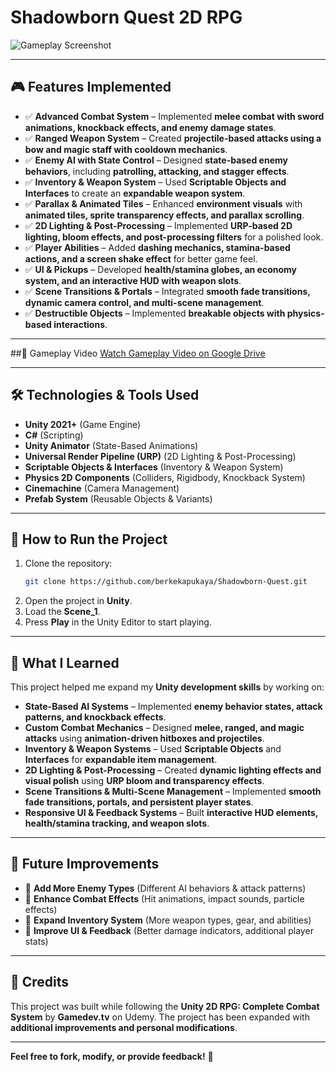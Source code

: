# **Shadowborn Quest 2D RPG**

![Gameplay Screenshot](https://github.com/berkekapukaya/Shadowborn-Quest/blob/main/Screenshots/Screenshot%202025-02-28%20at%2013.27.22.png)  

---

## **🎮 Features Implemented**
- ✅ **Advanced Combat System** – Implemented **melee combat with sword animations, knockback effects, and enemy damage states**.  
- ✅ **Ranged Weapon System** – Created **projectile-based attacks using a bow and magic staff with cooldown mechanics**.  
- ✅ **Enemy AI with State Control** – Designed **state-based enemy behaviors**, including **patrolling, attacking, and stagger effects**.  
- ✅ **Inventory & Weapon System** – Used **Scriptable Objects and Interfaces** to create an **expandable weapon system**.  
- ✅ **Parallax & Animated Tiles** – Enhanced **environment visuals** with **animated tiles, sprite transparency effects, and parallax scrolling**.  
- ✅ **2D Lighting & Post-Processing** – Implemented **URP-based 2D lighting, bloom effects, and post-processing filters** for a polished look.  
- ✅ **Player Abilities** – Added **dashing mechanics, stamina-based actions, and a screen shake effect** for better game feel.  
- ✅ **UI & Pickups** – Developed **health/stamina globes, an economy system, and an interactive HUD with weapon slots**.  
- ✅ **Scene Transitions & Portals** – Integrated **smooth fade transitions, dynamic camera control, and multi-scene management**.  
- ✅ **Destructible Objects** – Implemented **breakable objects with physics-based interactions**.  

---

##🎥 Gameplay Video
[Watch Gameplay Video on Google Drive](https://drive.google.com/file/d/17QfwmE1ZtLu_OfkFa7jdnfsUAspnsl61/view?usp=sharing)

---

## **🛠️ Technologies & Tools Used**
- **Unity 2021+** (Game Engine)  
- **C#** (Scripting)  
- **Unity Animator** (State-Based Animations)  
- **Universal Render Pipeline (URP)** (2D Lighting & Post-Processing)  
- **Scriptable Objects & Interfaces** (Inventory & Weapon System)  
- **Physics 2D Components** (Colliders, Rigidbody, Knockback System)  
- **Cinemachine** (Camera Management)  
- **Prefab System** (Reusable Objects & Variants)  

---

## **📂 How to Run the Project**
1. Clone the repository:  
   ```sh
   git clone https://github.com/berkekapukaya/Shadowborn-Quest.git

2. Open the project in **Unity**.  
3. Load the **Scene_1**.  
4. Press **Play** in the Unity Editor to start playing.  

---

## **📌 What I Learned**
This project helped me expand my **Unity development skills** by working on:  
- **State-Based AI Systems** – Implemented **enemy behavior states, attack patterns, and knockback effects**.  
- **Custom Combat Mechanics** – Designed **melee, ranged, and magic attacks** using **animation-driven hitboxes and projectiles**.  
- **Inventory & Weapon Systems** – Used **Scriptable Objects** and **Interfaces** for **expandable item management**.  
- **2D Lighting & Post-Processing** – Created **dynamic lighting effects and visual polish** using **URP bloom and transparency effects**.  
- **Scene Transitions & Multi-Scene Management** – Implemented **smooth fade transitions, portals, and persistent player states**.  
- **Responsive UI & Feedback Systems** – Built **interactive HUD elements, health/stamina tracking, and weapon slots**.  

---

## **🚀 Future Improvements**
- 🔹 **Add More Enemy Types** (Different AI behaviors & attack patterns)  
- 🔹 **Enhance Combat Effects** (Hit animations, impact sounds, particle effects)  
- 🔹 **Expand Inventory System** (More weapon types, gear, and abilities)  
- 🔹 **Improve UI & Feedback** (Better damage indicators, additional player stats)  

---

## **📜 Credits**
This project was built while following the **Unity 2D RPG: Complete Combat System** by **Gamedev.tv** on Udemy. The project has been expanded with **additional improvements and personal modifications**.  

---

**Feel free to fork, modify, or provide feedback!** 🚀  
